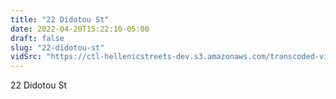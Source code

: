 ```yaml
---
title: "22 Didotou St"
date: 2022-04-20T15:22:10-05:00
draft: false
slug: "22-didotou-st"
vidSrc: "https://ctl-hellenicstreets-dev.s3.amazonaws.com/transcoded-videos/22%20Didotou%20St.%20-%2036%20Mavromichali%20St-.mp4"
---
```


22 Didotou St
